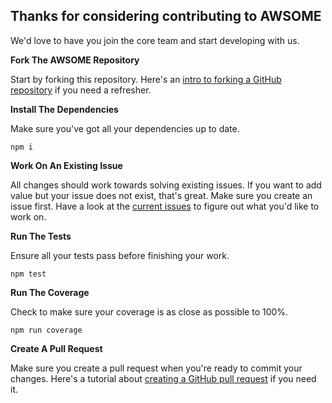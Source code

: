 ## Thanks for considering contributing to AWSOME

We'd love to have you join the core team and start developing with us.

**Fork The AWSOME Repository**

Start by forking this repository. Here's an [intro to forking a GitHub repository](https://help.github.com/articles/fork-a-repo/) if you need a refresher.

**Install The Dependencies**

Make sure you've got all your dependencies up to date.

```
npm i
```

**Work On An Existing Issue**

All changes should work towards solving existing issues. If you want to add value but your issue does not exist, that's great. Make sure you create an issue first. Have a look at the [current issues](https://github.com/fluidtrends/awsome/issues) to figure out what you'd like to work on.

**Run The Tests**

Ensure all your tests pass before finishing your work.

```
npm test
```

**Run The Coverage**

Check to make sure your coverage is as close as possible to 100%.

```
npm run coverage
```

**Create A Pull Request**

Make sure you create a pull request when you're ready to commit your changes. Here's a tutorial about [creating a GitHub pull request](https://help.github.com/articles/creating-a-pull-request/) if you need it.
